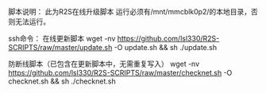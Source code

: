 脚本说明：
此为R2S在线升级脚本
运行必须有/mnt/mmcblk0p2/的本地目录，否则无法运行。

ssh命令：
在线更新脚本
wget -nv https://github.com/lsl330/R2S-SCRIPTS/raw/master/update.sh -O update.sh && sh ./update.sh

防断线脚本（已包含在更新脚本中，无需重复写入）
wget -nv https://github.com/lsl330/R2S-SCRIPTS/raw/master/checknet.sh -O checknet.sh && sh ./checknet.sh


